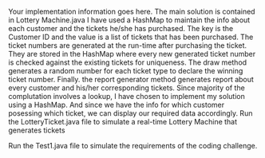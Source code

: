 Your implementation information goes here.
The main solution is contained in Lottery Machine.java
I have used a HashMap to maintain the info about each customer and the tickets he/she has purchased. The key is the Customer ID and the value is a list of tickets that has been purchased. 
The ticket numbers are generated at the run-time after purchasing the ticket. They are stored in the HashMap where every new generated ticket number is checked against the existing tickets for uniqueness.
The draw method generates a random number for each ticket type to declare the winning ticket number.
Finally. the report generator method generates report about every customer and his/her corresponding tickets.
Since majority of the complutation involves a lookup, I have chosen to implement my solution using a HashMap.
And since we have the info for which customer posessing which ticket, we can display our required data accordingly.
Run the LotteryTicket.java file to simulate a real-time Lottery Machine that generates tickets

Run the Test1.java file to simulate the requirements of the coding challenge.
